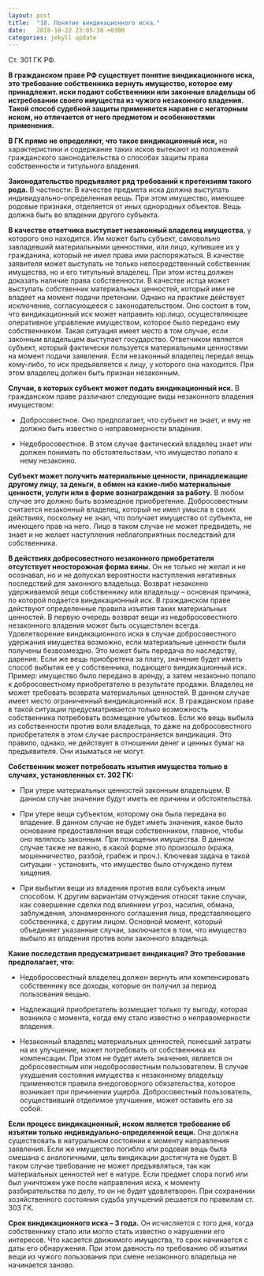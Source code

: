 ```yaml
---
layout: post
title:  "18. Понятие виндикационного иска."
date:   2018-10-22 23:05:30 +0300
categories: jekyll update
---
```


Ст. 301 ГК РФ. 

**В гражданском праве РФ существует понятие виндикационного иска, это требование собственника вернуть имущество, которое ему принадлежит. иски подают собственники или законные владельцы об истребовании своего имущества из чужого незаконного владения. Такой способ судебной защиты применяется наравне с негаторным иском, но отличается от него предметом и особенностями применения.** 

**В ГК прямо не определяют, что такое виндикационный иск,** но характеристики и содержание таких исков вытекают из положений гражданского законодательства о способах защиты права собственности и титульного владения.

**Законодательство предъявляет ряд требований к претензиям такого рода.** В частности: В качестве предмета иска должна выступать индивидуально-определенная вещь. При этом имущество, имеющее родовые признаки, отделяется от иных однородных объектов. Вещь должна быть во владении другого субъекта. 

**В качестве ответчика выступает незаконный владелец имущества**, у которого оно находится. Им может быть субъект, самовольно завладевший материальными ценностями, или лицо, купившее их у гражданина, который не имел права ими распоряжаться. В качестве заявителя может выступать не только непосредственный собственник имущества, но и его титульный владелец. При этом истец должен доказать наличие права собственности. В качестве истца может выступать собственник материальных ценностей, который ими не владеет на момент подачи претензии. Однако на практике действует исключение, согласующееся с законодательством. Оно состоит в том, что виндикационный иск может направить юр.лицо, осуществляющее оперативное управление имуществом, которое было передано ему собственником. Такая ситуация имеет место в том случае, если законным владельцем выступает государство. Ответчиком является субъект, который фактически пользуется материальными ценностями на момент подачи заявления. Если незаконный владелец передал вещь кому-либо, то иск предъявляется к лицу, у которого она находится. При этом владелец должен быть признан незаконным. 

**Случаи, в которых субъект может подать виндикационный иск.** В гражданском праве различают следующие виды незаконного владения имуществом: 

- Добросовестное. Оно предполагает, что субъект не знает, и ему не должно быть известно о неправомерности владения.

- Недобросовестное. В этом случае фактический владелец знает или должен понимать по обстоятельствам, что имущество попало к нему незаконно.  

**Субъект может получить материальные ценности, принадлежащие другому лицу, за деньги, в обмен на какие-либо материальные ценности, услуги или в форме вознаграждения за работу.** В любом случае это должно быть возмездное приобретение. Добросовестным считается незаконный владелец, который не имел умысла в своих действиях, поскольку не знал, что получает имущество от субъекта, не имеющего прав на него. Лицо в таком случае не может предвидеть, не знает и не желает наступления неблагоприятных последствий для собственника. 

**В действиях добросовестного незаконного приобретателя отсутствует неосторожная форма вины.** Он не только не желал и не осознавал, но и не допускал вероятности наступления негативных последствий для законного владельца. Возврат незаконно удерживаемой вещи собственнику или владельцу – основная причина, по которой подается виндикационный иск. В гражданском праве действуют определенные правила изъятия таких материальных ценностей. В первую очередь возврат вещи из недобросовестного незаконного владения может быть осуществлен всегда. 	Удовлетворение виндикационного иска в случае добросовестного удержания имущества возможно, если материальные ценности были получены безвозмездно. Это может быть передача по наследству, дарение. Если же вещь приобретена за плату, значение будет иметь способ выбытия ее у собственника, подающего виндикационный иск. Пример: имущество было передано в аренду, а затем незаконно попало к добросовестному приобретателю в результате продажи. Владелец не может требовать возврата материальных ценностей. В данном случае имеет место ограниченный виндикационный иск. В гражданском праве в такой ситуации предусматривается только возможность собственника потребовать возмещение убытков. Если же вещь выбыла из собственности против воли владельца, то даже на добросовестного приобретателя в этом случае распространяется виндикация. Это правило, однако, не действует в отношении денег и ценных бумаг на предъявителя. Они изыматься не могут. 

**Собственник может потребовать изъятия имущества только в случаях, установленных ст. 302 ГК:** 

- При утере материальных ценностей законным владельцем. В данном случае значение будут иметь ее причины и обстоятельства.

- При утере вещи субъектом, которому она была передана во владение. В данном случае не будет иметь значения, какое было основание предоставления вещи собственником, главное, чтобы оно являлось законным. При похищении имущества. В данном случае также не важно, в какой форме это произошло (кража, мошенничество, разбой, грабеж и проч.). Ключевая задача в такой ситуации - установить, что имущество было отчуждено путем хищения.

- При выбытии вещи из владения против воли субъекта иным способом. К другим вариантам отчуждения относят такие случаи, как совершение сделки под влиянием угроз, насилия, обмана, заблуждения, злонамеренного соглашения лица, представляющего собственника, с другим лицом. Основной момент, который объединяет указанные случаи, заключается в том, что имущество выбыло из владения против воли законного владельца. 

**Какие последствия предусматривает виндикация? Это требование предполагает, что:**

- Недобросовестный владелец должен вернуть или компенсировать собственнику все доходы, которые он получил за период пользования вещью.

- Надлежащий приобретатель возмещает только ту выгоду, которая возникла с момента, когда ему стало известно о неправомерности владения.

- Незаконный владелец материальных ценностей, понесший затраты на их улучшение, может потребовать от собственника их компенсации. При этом не будет иметь значения, является он добросовестным или недобросовестным пользователем. В случае ухудшения состояния имущества к незаконному владельцу применяются правила внедоговорного обязательства, которое возникает при причинении ущерба. Добросовестный пользователь, осуществивший отделимое улучшение, может оставить его за собой. 

**Если процесс виндикационный, иском является требование об изъятии только индивидуально-определенной вещи.** Она должна существовать в натуральном состоянии к моменту направления заявления. Если же имущество погибло или родовая вещь была смешана с аналогичными, цель виндикации достигнута не будет. В таком случае требование не может предъявляться, так как материальных ценностей нет в натуре. Если предмет спора погиб или был уничтожен уже после направления иска, к моменту разбирательства по делу, то он не будет удовлетворен. При сохранении хозяйственного состояния судьба улучшений решается по правилам ст. 303 ГК. 

**Срок виндикационного иска – 3 года.** Он исчисляется с того дня, когда собственнику стало или могло стать известно о нарушении его интересов. Что касается движимого имущества, то срок начинается с даты его обнаружения. При этом давность по требованию об изъятии вещи из чужого пользования при смене незаконного владельца не начинается заново. 